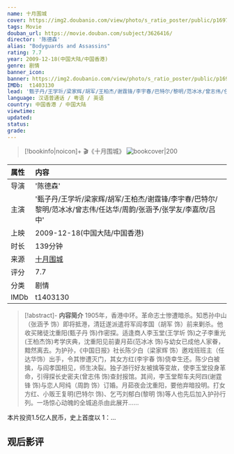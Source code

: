 ```yaml
---
name: 十月围城
cover: https://img2.doubanio.com/view/photo/s_ratio_poster/public/p1697172942.jpg
tags: Movie
douban_url: https://movie.douban.com/subject/3626416/
director: '陈德森'
alias: "Bodyguards and Assassins"
rating: 7.7
year: 2009-12-18(中国大陆/中国香港)
genre: 剧情
banner_icon: 
banner: https://img2.doubanio.com/view/photo/s_ratio_poster/public/p1697172942.jpg
IMDb:  t1403130
lead: '甄子丹/王学圻/梁家辉/胡军/王柏杰/谢霆锋/李宇春/巴特尔/黎明/范冰冰/曾志伟/任达华/周韵/张涵予/张学友/李嘉欣/吕中' 
language: 汉语普通话 / 粤语 / 英语 
country: 中国香港 / 中国大陆 
viewtime:
updated: 
status: 
grade: 
---
```

> [!bookinfo|noicon]+ 🎬《十月围城》
> ![bookcover|200](https://img2.doubanio.com/view/photo/s_ratio_poster/public/p1697172942.jpg)
>
| 属性 | 内容                                       |
|:---- |:------------------------------------------ |
| 导演 | '陈德森'                         |
| 主演 | '甄子丹/王学圻/梁家辉/胡军/王柏杰/谢霆锋/李宇春/巴特尔/黎明/范冰冰/曾志伟/任达华/周韵/张涵予/张学友/李嘉欣/吕中'                             |
| 上映 | 2009-12-18(中国大陆/中国香港)                             |
| 时长 | 139分钟                   |
| 来源 | [十月围城](https://movie.douban.com/subject/3626416/) |
| 评分 | 7.7                           |
| 分类 | 剧情                            |
| IMDb | t1403130                             | 

> [!abstract]- **内容简介**
>  1905年，香港中环。革命志士惨遭暗杀。知悉孙中山（张涵予 饰）即将抵港，清廷遂派遣将军阎孝国（胡军 饰）前来剿杀。他收买赌徒沈重阳(甄子丹 饰)作密探。适逢商人李玉堂(王学圻 饰)之子李重光(王柏杰饰)考学庆典，沈重阳见前妻月茹(范冰冰 饰)与幼女已成他人家眷，黯然离去。为护孙，《中国日报》社长陈少白（梁家辉 饰）邀戏班班主（任达华饰）出手，令其惨遭灭门，其女方红(李宇春 饰)侥幸生还。陈少白被擒，与阎孝国相见，师生决裂。独子游行好友被擒等变故，使李玉堂投身革命，引得探长史密夫(曾志伟 饰)查封报馆。其间，李玉堂帮车夫阿四(谢霆锋 饰)与恋人阿纯（周韵 饰）订婚。月茹夜会沈重阳，要他弃暗投明。打女方红、小贩王复明(巴特尔 饰)、乞丐刘郁白(黎明 饰)等人也先后加入护孙行列。一场惊心动魄的全城追杀由此展开……



















本片投资1.5亿人民币，史上首度以 1：...
>  
## 观后影评
